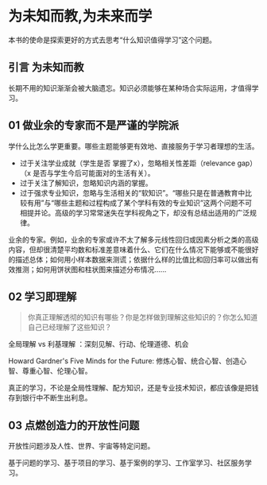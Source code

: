 # 为未知而教,为未来而学

本书的使命是探索更好的方式去思考“什么知识值得学习”这个问题。

## 引言 为未知而教

长期不用的知识渐渐会被大脑遗忘。知识必须能够在某种场合实际运用，才值得学习。

## 01 做业余的专家而不是严谨的学院派
学什么比怎么学更重要。哪些主题能够更有效地、直接服务于学习者理想的生活。

- 过于关注学业成就（学生是否 掌握了x），忽略相关性差距（relevance gap）（x 是否与学生今后可能面对的生活有关）。
- 过于关注了解知识，忽略知识内涵的掌握。
- 过于强求专业知识，忽略与生活相关的“软知识”。“哪些只是在普通教育中比较有用”与“哪些主题和过程构成了某个学科有效的专业知识”这两个问题不可相提并论。高级的学习常常迷失在学科视角之下，却没有总结出适用的广泛规律。

业余的专家。例如，业余的专家或许不太了解多元线性回归或因素分析之类的高级内容，但却很清楚平均数和标准差意味着什么、它们在什么情况下能够或不能很好的描述总体；如何用小样本数据来测谎；依据什么样的比值比和回归率可以做出有效推测；如何用饼状图和柱状图来描述分布情况……

## 02 学习即理解

> 你真正理解透彻的知识有哪些？你是怎样做到理解这些知识的？你怎么知道自己已经理解了这些知识？

全局理解 vs 利基理解 ：深刻见解、行动、伦理道德、机会

Howard Gardner's Five Minds for the Future: 修炼心智、统合心智、创造心智、尊重心智、伦理心智。

真正的学习，不论是全局性理解、配方知识，还是专业技术知识，都应该像是把钱存到银行中不断生出利息。

## 03 点燃创造力的开放性问题
开放性问题涉及人性、世界、宇宙等特定问题。

基于问题的学习、基于项目的学习、基于案例的学习、工作室学习、社区服务学习。

